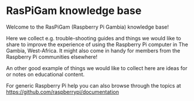 # RasPiGam knowledge base

Welcome to the RasPiGam (Raspberry Pi Gambia) knowledge base!

Here we collect e.g. trouble-shooting guides and things we would like to share to improve the experience of using the Raspberry Pi computer in The Gambia, West-Africa. It might also come in handy for members from the Raspberry Pi communities elsewhere!

An other good example of things we would like to collect here are ideas for or notes on educational content.

For generic Raspberry Pi help you can also browse through the topics at https://github.com/raspberrypi/documentation
